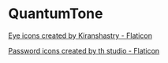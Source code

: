 # QuantumTone



<a href="https://www.flaticon.com/free-icons/eye" title="eye icons">Eye icons created by Kiranshastry - Flaticon</a>

<a href="https://www.flaticon.com/free-icons/password" title="password icons">Password icons created by th studio - Flaticon</a>
